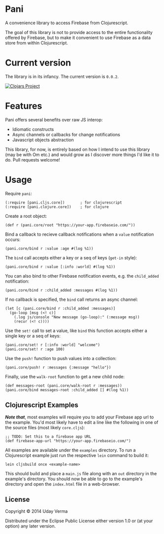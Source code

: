 # Pani

A convenience library to access Firebase from Clojurescript.

The goal of this library is not to provide access to the entire functionality offered by Firebase, but to make it convenient to use Firebase as a data store from within Clojurescript.

# Current version

The library is in its infancy.  The current version is `0.0.2`.

[![Clojars Project](http://clojars.org/pani/latest-version.svg)](http://clojars.org/pani)


# Features

Pani offers several benefits over raw JS interop:
 
 * Idiomatic constructs
 * Async channels or callbacks for change notifications
 * Javascript objects abstraction
 
This library, for now, is entirely based on how I intend to use this library (may be with Om etc.) and would grow as I discover more things I'd like it to do.  Pull requests welcome!

# Usage

Require `pani`:

    (:require [pani.cljs.core])       ; for clojurescript
    (:require [pani.clojure.core])    ; for clojure
    
Create a root object:

	(def r (pani.core/root "https://your-app.firebaseio.com/"))

Bind a callback to recieve callback notifications when a `value` notification occurs:

    (pani.core/bind r :value :age #(log %1))
    
The `bind` call accepts either a key or a seq of keys (`get-in` style):

	(pani.core/bind r :value [:info :world] #(log %1))

You can also bind to other Firebase notification events, e.g. the `child_added` notification:

	(pani.core/bind r :child_added :messages #(log %1))
	
If no callback is specified, the `bind` call returns an async channel:

    (let [c (pani.core/bind r :child_added :messages)]
      (go-loop [msg (<! c)]
        (.log js/console "New message (go-loop):" (:message msg))
        (recur (<! c))))

Use the `set!` call to set a value, like `bind` this function accepts either a single key or a seq of keys:

	(pani.core/set! r [:info :world] "welcome")
	(pani.core/set! r :age 100)

Use the `push!` function to push values into a collection:

	(pani.core/push! r :messages {:message "hello"})
	
Finally, use the `walk-root` function to get a new child node:

	(def messages-root (pani.core/walk-root r :messages))
	(pani.core/bind messages-root :child_added [] #(log %1))
	
## Clojurescript Examples
***Note that***, most examples will require you to add your Firebase app url to the example.  You'd most likely have to edit a line like the following in one of the source files (most likely `core.cljs`):

	;; TODO: Set this to a firebase app URL
	(def firebase-app-url "https://your-app.firebaseio.com/")


All examples are available under the `examples` directory.  To run a Clojurescript example just run the respective `lein` command to build it:

    lein cljsbuild once <example-name>

This should build and place a `main.js` file along with an `out` directory in the example's directory.  You should now be able to go to the example's directory and open the `index.html` file in a web-browser.

## License

Copyright © 2014 Uday Verma

Distributed under the Eclipse Public License either version 1.0 or (at
your option) any later version.
